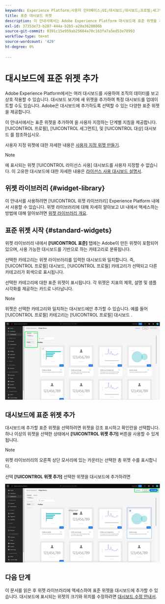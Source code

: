 ```yaml
---
keywords: Experience Platform;사용자 인터페이스;UI;대시보드;대시보드;프로필;세그먼트;대상;라이선스 사용
title: 표준 대시보드 위젯
description: 이 안내서에서는 Adobe Experience Platform 대시보드에 표준 위젯을 추가하는 단계별 지침을 제공합니다.
exl-id: 37353e73-b207-444a-b2b5-a20a3628086b
source-git-commit: 0391c15e959ab25604a70c163fa7a5ed53e78993
workflow-type: tm+mt
source-wordcount: '429'
ht-degree: 0%

---
```


# 대시보드에 표준 위젯 추가

Adobe Experience Platform에서는 여러 대시보드를 사용하여 조직의 데이터를 보고 상호 작용할 수 있습니다. 대시보드 보기에 새 위젯을 추가하여 특정 대시보드를 업데이트할 수도 있습니다. Adobe은 대시보드에 추가하도록 선택할 수 있는 다양한 표준 위젯을 제공합니다.

이 안내서에서는 표준 위젯을 추가하여 을 사용자 지정하는 단계별 지침을 제공합니다. [!UICONTROL 프로필], [!UICONTROL 세그먼트], 및 [!UICONTROL 대상] 대시보드 를 참조하십시오.

사용자 지정 위젯에 대한 자세한 내용은 [사용자 지정 위젯 만들기](custom-widgets.md).

>[!NOTE]
>
>에 표시되는 위젯 [!UICONTROL 라이선스 사용] 대시보드를 사용자 지정할 수 없습니다. 이 고유한 대시보드에 대한 자세한 내용은 [라이선스 사용 대시보드 설명서](../guides/license-usage.md).

## 위젯 라이브러리 {#widget-library}

이 안내서를 사용하려면 [!UICONTROL 위젯 라이브러리] Experience Platform 내에서 사용할 수 있습니다. 위젯 라이브러리에 대해 자세히 알아보고 UI 내에서 액세스하는 방법에 대해 알아보려면 [위젯 라이브러리 개요](widget-library.md).

## 표준 위젯 시작 {#standard-widgets}

위젯 라이브러리 내에서 **[!UICONTROL 표준]** 탭에는 Adobe이 만든 위젯이 포함되어 있으며, 사용 가능한 대시보드를 기반으로 하는 카테고리로 분류됩니다.

선택한 카테고리는 위젯 라이브러리를 입력한 대시보드와 일치합니다. 즉, [!UICONTROL 프로필] 대시보드, [!UICONTROL 프로필] 카테고리가 선택되고 다른 카테고리가 회색으로 표시됩니다.

선택한 카테고리에 대한 표준 위젯이 표시됩니다. 각 위젯은 지표의 제목, 설명 및 샘플 시각화를 제공하는 카드로 나타납니다.

>[!NOTE]
>
>위젯은 선택한 카테고리와 일치하는 대시보드에만 추가할 수 있습니다. 예를 들어 [!UICONTROL 프로필] 카테고리는 [!UICONTROL 프로필] 대시보드 .

![표준 탭과 사용 가능한 카테고리가 강조 표시된 위젯 라이브러리 작업 영역입니다.](../images/customization/standard-widgets.png)

## 대시보드에 표준 위젯 추가

대시보드에 추가할 표준 위젯을 선택하려면 위젯을 강조 표시하고 확인란을 선택합니다. 하나 이상의 위젯을 선택한 상태에서 **[!UICONTROL 위젯 추가]** 버튼을 사용할 수 있게 됩니다.

>[!NOTE]
>
>위젯 라이브러리의 오른쪽 상단 모서리에 있는 카운터는 선택한 총 위젯 수를 표시합니다.

선택 **[!UICONTROL 위젯 추가]** 선택한 위젯을 대시보드에 추가하려면

![위젯이 선택되고 [추가] 위젯과 [취소]가 강조 표시된 위젯 라이브러리 작업 영역입니다.](../images/customization/add-widget.png)

## 다음 단계

이 문서를 읽은 후 위젯 라이브러리에 액세스하여 표준 위젯을 대시보드에 추가할 수 있습니다. 대시보드에 표시되는 위젯의 크기와 위치를 수정하려면 [대시보드 수정 안내서](modify.md).
